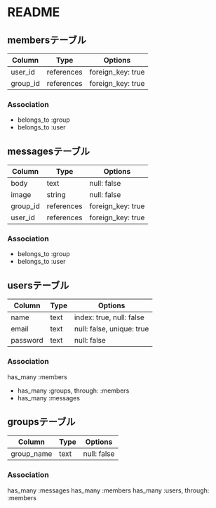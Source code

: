 # README

## membersテーブル
Column | Type | Options
--- | --- | ---
user_id | references | foreign_key: true
group_id | references | foreign_key: true

### Association
- belongs_to :group
- belongs_to :user



## messagesテーブル

Column | Type | Options
--- | --- | ---
body | text | null: false
image | string | null: false
group_id | references | foreign_key: true
user_id | references | foreign_key: true

### Association
- belongs_to :group
- belongs_to :user


## usersテーブル

Column | Type | Options
--- | --- | ---
name | text | index: true, null: false
email | text | null: false, unique: true
password | text | null: false

### Association
  has_many :members
- has_many :groups, through: :members
- has_many :messages



## groupsテーブル

Column | Type | Options
--- | --- | ---
group_name | text | null: false

### Association
has_many :messages
has_many :members
has_many :users, through: :members

